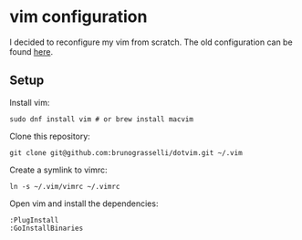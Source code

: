 # vim configuration

I decided to reconfigure my vim from scratch. The old configuration can be found [here](https://github.com/brunograsselli/vim-files).

## Setup

Install vim:

```shell
sudo dnf install vim # or brew install macvim
```

Clone this repository:
```shell
git clone git@github.com:brunograsselli/dotvim.git ~/.vim
```

Create a symlink to vimrc:
```shell
ln -s ~/.vim/vimrc ~/.vimrc
```

Open vim and install the dependencies:
```shell
:PlugInstall
:GoInstallBinaries
```
